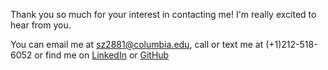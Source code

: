 



Thank you so much for your interest in contacting me! I'm really excited to hear from you.

You can email me at sz2881@columbia.edu, call or text me at (+1)212-518-6052 or find me on [LinkedIn](https://www.linkedin.com/in/sajjad-zafar/) or [GitHub](https://github.com/sajjad2881)